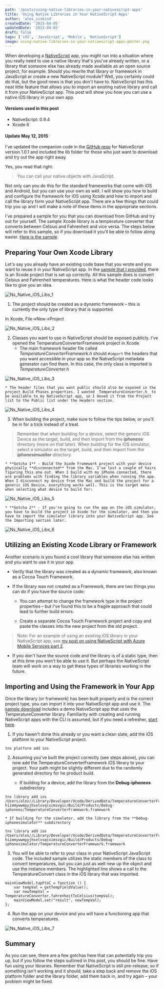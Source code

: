 ```yaml
---
path: '/posts/using-native-libraries-in-your-nativescript-apps'
title: 'Using Native Libraries in Your NativeScript Apps'
author: 'alex_ziskind'
createdDate: '2015-04-05'
updatedDate: '2015-04-05'
draft: false
tags: ['iOS', 'JavaScript', 'Mobile', 'NativeScript']
image: using-native-libraries-in-your-nativescript-apps-poster.png
---
```


When developing a [NativeScript](https://www.nativescript.org/) app, you might run into a situation where you really need to use a native library that's you've already written, or a library that someone else has already made available as an open source project, for example. Should you rewrite that library or framework in JavaScript or create a new NativeScript module? Well, you certainly could do that, but the good news is that you don't have to. NativeScript has this neat little feature that allows you to import an existing native library and call it from your NativeScript app. This post will show you how you can use a native iOS library in your own app. 

#### Versions used in this post 

* NativeScript: 0.9.4
* Xcode 6

#### Update May 12, 2015

I've updated the companion code in the [GitHub repo](https://github.com/alexziskind1/NativeScript-With-iOS-Lib) for NativeScript version 1.0.1 and included the lib folder for those who just want to download and try out the app right away.

Yes, you read that right.

> You can call your native objects with JavaScript.

Not only can you do this for the standard frameworks that come with iOS and Android, but you can use your own as well. I will show you how to build and configure the framework for iOS using Xcode and how to import and call the library form your NativeScript app. There are a few things that could trip you up and I will make a note of these items in the appropriate sections.

I've prepared a sample for you that you can download from GitHub and try out for yourself. The sample Xcode library is a temperature converter that converts between Celsius and Fahrenheit and vice versa. The steps below will refer to this sample, so if you download it you'll be able to follow along easier. [Here is the sample](https://github.com/alexziskind1/NativeScript-With-iOS-Lib).

## Preparing Your Own Xcode Library

Let's say you already have an existing code base that you wrote and you want to reuse it in your NativeScript app. In the [sample that I provided](https://github.com/alexziskind1/NativeScript-With-iOS-Lib), there is an Xcode project that is set up correctly. All this sample does is convert Celsius and Fahrenheit temperatures. Here is what the header code looks like to give you an idea.

![Ns_Native_iOS_Libs_1](Ns_Native_iOS_Libs_1.png)

1. The project should be created as a dynamic framework – this is currently the only type of library that is supported.

In Xcode, File->New->Project

![Ns_Native_iOS_Libs_2](Ns_Native_iOS_Libs_2.png)

2. Classes you want to use in NativeScript should be exposed publicly. I've opened the TemperatureConverterFramework project in Xcode 
    * The main framework header file called _TemperatureConverterFramework.h_ should `#import` the headers that you want accessible in your app so the NativeScript metadata generator can find them. In this case, the only class is imported is _TemperatureConverter.h_
    
![Ns_Native_iOS_Libs_3](Ns_Native_iOS_Libs_3.png)

    * The header files that you want public should also be exposed in the project Build Phases properties. I wanted _TemperatureConverter.h_ to be available to my NativeScript app, so I moved it from the Project list to the Public list under the Headers section.

![Ns_Native_iOS_Libs_4](Ns_Native_iOS_Libs_4.png)

3. When building the project, make sure to follow the tips below, or you'll be in for a trick instead of a treat.

> Remember that when building for a device, select the generic iOS Device as the target, build, and then import from the _**iphoneos**_ directory (more on that later). When building for the iOS simulator, select a simulator as the target, build, and then import from the _**iphonesimualtor**_ directory.

    * **Gotcha 1** - Build the Xcode Framework project with your device physically **disconnected** from the Mac. I've lost a couple of hairs figuring this one out. When I build with my iPhone connected, there are problems with finding the library variables when running the app. When I disconnect my device from the Mac and build the project for a generic iOS Device, everything works well. This is the target menu when selecting what device to build for:

![Ns_Native_iOS_Libs_5](Ns_Native_iOS_Libs_5.png)

    * **Gotcha 2** - If you're going to run the app on the iOS simulator, you have to build the project in Xcode for the simulator, and then you have to import the simulator library into your NativeScript app. See the Importing section later.

![Ns_Native_iOS_Libs_6](Ns_Native_iOS_Libs_6.png)

## Utilizing an Existing Xcode Library or Framework

Another scenario is you found a cool library that someone else has written and you want to use it in your app.

* Verify that the library was created as a dynamic framework, also known as a Cocoa Touch Framework.
* If the library was not created as a Framework, there are two things you can do if you have the source code:

    * You can attempt to change the framework type in the project properties – but I've found this to be a fragile approach that could lead to further build errors.

    * Create a separate Cocoa Touch Framework project and copy and paste the classes into the new project from the old project.

> Note: For an example of using an existing iOS library in your NativeScript app, see [my post on using NativeScript with Azure Mobile Services part 2](https://nativescripting.com/posts/nativescript-apps-with-azure-mobile-services--part-2).

* If you don't have the source code and the library is of a static type, then at this time you won't be able to use it. But perhaps the NativeScript team will work on a way to get these types of libraries working in the future.

## Importing and Using the Framework in Your App

Once the library (or framework) has been built properly and is the correct project type, you can import it into your NativeScript app and use it. The [sample download](https://github.com/alexziskind1/NativeScript-With-iOS-Lib) includes a demo NativeScript app that uses the TemperatureConverter library. Familiarity with creating and running NativeScript apps with the CLI is assumed, but if you need a refresher, [start here](http://docs.nativescript.org/hello-world/hello-world-ns-cli).

1. If you haven't done this already or you want a clean slate, add the iOS platform to your NativeScript project.

```
tns platform add ios
```

2. Assuming you've built the project correctly (see steps above), you can now add the TemperatureConverterFramework iOS library to your project. Your path might be slightly different due to the randomly generated directory for he product build.

    * If building for a device, add the library from the **Debug-iphoneos** subdirectory

```
tns library add ios /Users/alex//Library/Developer/Xcode/DerivedData/TemperatureConverterFramework-hiimmywwmpyjhselvsqcximsvgic/Build/Products/Debug-iphoneos/TemperatureConverterFramework.framework
```

    * If building for the simulator, add the library from the **Debug-iphonesimulator** subdirectory

```
tns library add ios /Users/alex//Library/Developer/Xcode/DerivedData/TemperatureConverterFramework-hiimmywwmpyjhselvsqcximsvgic/Build/Products/Debug-iphonesimulator/TemperatureConverterFramework.framework
```

3. You will be able to refer to your class in your NativeScript JavaScript code. The included sample utilizes the static members of the class to convert temperatures, but you can just as well new up the object and use the instance members. The highlighted line shows a call to the TemperatureConvert class in the iOS library that was imported.

```
mainViewModel.tapFtoC = function () {
    var tempVal = getTempFieldValue();
    var newTempVal = TemperatureConverter.fahrenheitToCelsius(tempVal);
    mainViewModel.set("result", newTempVal);
};
```

4. Run the app on your device and you will have a functioning app that converts temperatures.

![Ns_Native_iOS_Libs_7](Ns_Native_iOS_Libs_7.png)

## Summary

As you can see, there are a few gotchas here that can potentially trip you up, but if you follow the steps outlined in this post, you should be fine. Have fun using your libraries. Remember that NativeScript is still pre-release, so if something isn't working and it should, take a step back and remove the iOS platform folder and the library folder, add them back in, and try again – your problem might be fixed.
